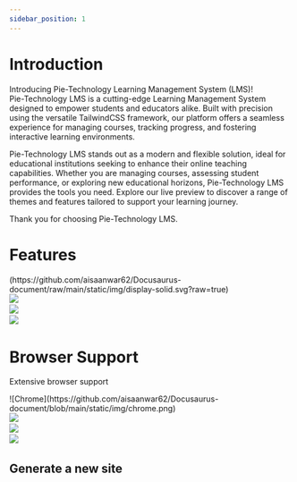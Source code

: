 ```yaml
---
sidebar_position: 1
---
```


<link rel="stylesheet" href="path/to/custom.css"/>

# Introduction

<div class="mt-5">Introducing Pie-Technology Learning Management System (LMS)!</div>

<div class="mt-5">Pie-Technology LMS is a cutting-edge Learning Management System designed to empower students and educators alike. Built with precision using the versatile TailwindCSS framework, our platform offers a seamless experience for managing courses, tracking progress, and fostering interactive learning environments.</div>

Pie-Technology LMS stands out as a modern and flexible solution, ideal for educational institutions seeking to enhance their online teaching capabilities. Whether you are managing courses, assessing student performance, or exploring new educational horizons, Pie-Technology LMS provides the tools you need. Explore our live preview to discover a range of themes and features tailored to support your learning journey.

Thank you for choosing Pie-Technology LMS.

<h1 class="font-bold">Features</h1>
<div class="flex items-start justify-start gap-5">
(https://github.com/aisaanwar62/Docusaurus-document/raw/main/static/img/display-solid.svg?raw=true)
<div class="box">
  <img src="/img/opera.png" class="w-10 h-10"/>
</div>
<div class="box">
  <img src="/img/mozilla.png" class="w-10 h-10"/>
</div>
<div class="box">
  <img src="/img/safari.png" class="w-10 h-10"/>
</div>
</div>

<h1 class="font-bold mt-5">Browser Support</h1>
<p class="mt-3">Extensive browser support</p>
<div class="flex items-start justify-start gap-5">
<div class="box">
![Chrome](https://github.com/aisaanwar62/Docusaurus-document/blob/main/static/img/chrome.png)
</div>
<div class="box">
  <img src="/img/opera.png" class="w-10 h-10"/>
</div>
<div class="box">
  <img src="/img/mozilla.png" class="w-10 h-10"/>
</div>
<div class="box">
  <img src="/img/safari.png" class="w-10 h-10"/>
</div>
</div>

## Generate a new site

